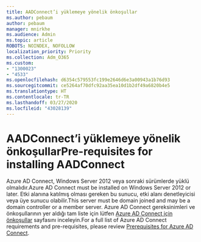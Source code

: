```yaml
---
title: AADConnect’i yüklemeye yönelik önkoşullar
ms.author: pebaum
author: pebaum
manager: mnirkhe
ms.audience: Admin
ms.topic: article
ROBOTS: NOINDEX, NOFOLLOW
localization_priority: Priority
ms.collection: Adm_O365
ms.custom:
- "1300023"
- "4533"
ms.openlocfilehash: d6354c579553fc199e2646d6e3a00943a1b76d93
ms.sourcegitcommit: ce5264af70dfc92aa35ea10d1b2df49a6820b4e5
ms.translationtype: HT
ms.contentlocale: tr-TR
ms.lasthandoff: 03/27/2020
ms.locfileid: "43028139"
---
```

# <a name="pre-requisites-for-installing-aadconnect"></a><span data-ttu-id="5eaea-102">AADConnect’i yüklemeye yönelik önkoşullar</span><span class="sxs-lookup"><span data-stu-id="5eaea-102">Pre-requisites for installing AADConnect</span></span>

<span data-ttu-id="5eaea-103">Azure AD Connect, Windows Server 2012 veya sonraki sürümlerde yüklü olmalıdır.</span><span class="sxs-lookup"><span data-stu-id="5eaea-103">Azure AD Connect must be installed on Windows Server 2012 or later.</span></span> <span data-ttu-id="5eaea-104">Etki alanına katılmış olması gereken bu sunucu, etki alanı denetleyicisi veya üye sunucu olabilir.</span><span class="sxs-lookup"><span data-stu-id="5eaea-104">This server must be domain joined and may be a domain controller or a member server.</span></span>  <span data-ttu-id="5eaea-105">Azure AD Connect gereksinimleri ve önkoşullarının yer aldığı tam liste için lütfen [Azure AD Connect için önkoşullar](https://docs.microsoft.com/azure/active-directory/hybrid/how-to-connect-install-prerequisites) sayfasını inceleyin.</span><span class="sxs-lookup"><span data-stu-id="5eaea-105">For a full list of Azure AD Connect requirements and pre-requisites, please review [Prerequisites for Azure AD Connect](https://docs.microsoft.com/azure/active-directory/hybrid/how-to-connect-install-prerequisites).</span></span>
